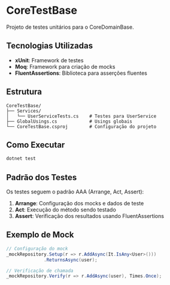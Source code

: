 # CoreTestBase

Projeto de testes unitários para o CoreDomainBase.

## Tecnologias Utilizadas

- **xUnit**: Framework de testes
- **Moq**: Framework para criação de mocks
- **FluentAssertions**: Biblioteca para asserções fluentes

## Estrutura

```
CoreTestBase/
├── Services/
│   └── UserServiceTests.cs    # Testes para UserService
├── GlobalUsings.cs            # Usings globais
└── CoreTestBase.csproj        # Configuração do projeto
```

## Como Executar

```bash
dotnet test
```

## Padrão dos Testes

Os testes seguem o padrão AAA (Arrange, Act, Assert):

1. **Arrange**: Configuração dos mocks e dados de teste
2. **Act**: Execução do método sendo testado
3. **Assert**: Verificação dos resultados usando FluentAssertions

## Exemplo de Mock

```csharp
// Configuração do mock
_mockRepository.Setup(r => r.AddAsync(It.IsAny<User>()))
              .ReturnsAsync(user);

// Verificação de chamada
_mockRepository.Verify(r => r.AddAsync(user), Times.Once);
```
